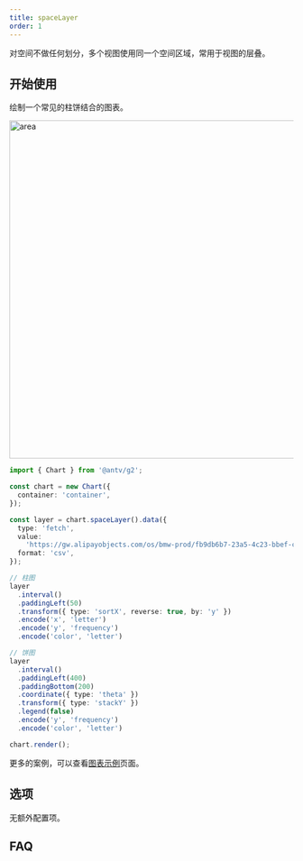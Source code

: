 ```yaml
---
title: spaceLayer
order: 1
---
```


对空间不做任何划分，多个视图使用同一个空间区域，常用于视图的层叠。

## 开始使用

绘制一个常见的柱饼结合的图表。

<img alt="area" src="https://mdn.alipayobjects.com/huamei_qa8qxu/afts/img/A*qPbkQb8c6F4AAAAAAAAAAAAADmJ7AQ/original" width="600" />

```ts
import { Chart } from '@antv/g2';

const chart = new Chart({
  container: 'container',
});

const layer = chart.spaceLayer().data({
  type: 'fetch',
  value:
    'https://gw.alipayobjects.com/os/bmw-prod/fb9db6b7-23a5-4c23-bbef-c54a55fee580.csv',
  format: 'csv',
});

// 柱图
layer
  .interval()
  .paddingLeft(50)
  .transform({ type: 'sortX', reverse: true, by: 'y' })
  .encode('x', 'letter')
  .encode('y', 'frequency')
  .encode('color', 'letter')

// 饼图
layer
  .interval()
  .paddingLeft(400)
  .paddingBottom(200)
  .coordinate({ type: 'theta' })
  .transform({ type: 'stackY' })
  .legend(false)
  .encode('y', 'frequency')
  .encode('color', 'letter')

chart.render();
```

更多的案例，可以查看[图表示例](/examples)页面。

## 选项

无额外配置项。

## FAQ

